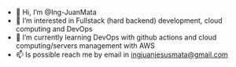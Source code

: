 - 👋 Hi, I’m @Ing-JuanMata
- 👀 I’m interested in Fullstack (hard backend) development, cloud computing and DevOps
- 🌱 I’m currently learning DevOps with github actions and cloud computing/servers management with AWS 
- 📫 Is possible reach me by email in ingjuanjesusmata@gmail.com
